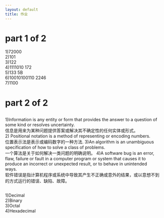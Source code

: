```yaml
---
layout: default
title: 作业
---
```


# part 1 of 2
1)72000  
2)101  
3)122  
4)1111010 172  
5)133 5B  
6)10010100110 2246  
7)1100  
# part 2 of 2
##

1)Information is any entity or form that provides the answer to a question of some kind or resolves uncertainty.  
  信息是用来为某种问题提供答案或解决其不确定性的任何实体或形式。  
2) Positional notation is a method of representing or encoding numbers.  
位置表示法是表示或编码数字的一种方法.
3)An algorithm is an unambiguous specification of how to solve a class of problems.  
  一个算法是关于如何解决一类问题的明确说明。
4)A software bug is an error, flaw, failure or fault in a computer program or system that causes it to produce an incorrect or unexpected result, or to behave in unintended ways.  
  软件错误是指计算机程序或系统中导致其产生不正确或意外的结果，或以意想不到的方式运行的错误、缺陷、故障。


##
1)Decimal  
2)Binary  
3)Octal  
4)Hexadecimal